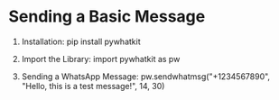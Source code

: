 # Sending a Basic Message

1. Installation:
pip install pywhatkit
 
2. Import the Library:
import pywhatkit as pw

3. Sending a WhatsApp Message:
pw.sendwhatmsg("+1234567890", "Hello, this is a test message!", 14, 30)


